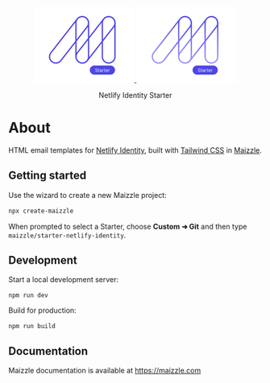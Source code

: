 <div align="center">
  <p>
    <a href="https://maizzle.com/#gh-light-mode-only" target="_blank">
      <img src="./.github/logo-light.svg" alt="Maizzle" width="200">
    </a>
    <a href="https://maizzle.com/#gh-dark-mode-only" target="_blank">
      <img src="./.github/logo-dark.svg" alt="Maizzle" width="200">
    </a>
  </p>
  <p>Netlify Identity Starter</p>
</div>

# About

HTML email templates for [Netlify Identity](https://www.netlify.com/docs/identity/), built with [Tailwind CSS](https://tailwindcss.com/) in [Maizzle](https://maizzle.com).

## Getting started

Use the wizard to create a new Maizzle project:

```bash
npx create-maizzle
```

When prompted to select a Starter, choose **Custom ➜ Git** and then type `maizzle/starter-netlify-identity`.

## Development

Start a local development server:

```
npm run dev
```

Build for production:

```
npm run build
```

## Documentation

Maizzle documentation is available at https://maizzle.com
